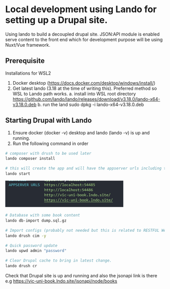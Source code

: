 # Local development using Lando for setting up a Drupal site.
Using lando to build a decoupled drupal site.
JSON:API module is enabled serve content to the front end which for development purpose will be using Nuxt/Vue framework.

## Prerequisite
Installations for WSL2
1. Docker desktop (https://docs.docker.com/desktop/windows/install/)
2. Get latest lando (3.18 at the time of writing this). Preferred method so WSL to Lando path works.
    a. install into WSL root directory
        https://github.com/lando/lando/releases/download/v3.18.0/lando-x64-v3.18.0.deb
    b. run the land
        sudo dpkg -i lando-x64-v3.18.0.deb

## Starting Drupal with Lando
1. Ensure docker (docker -v) desktop and lando (lando -v) is up and running.
2. Run the following command in order

```bash
# composer with drush to be used later
lando composer install 
```

```bash
# this will create the app and will have the appserver urls including the proxies.
lando start
```

![Appserver](image.png)

```bash
# Database with some book content
lando db-import dump.sql.gz 
```

```bash
# Import configs (probably not needed but this is related to RESTFUL Web Service module view)
lando drush cim -y
```

```bash
# Quick password update
lando upwd admin "password"
```

```bash
# Clear Drupal cache to bring in latest change.
lando drush cr
```

Check that Drupal site is up and running and also the jsonapi link is there e.g https://vic-uni-book.lndo.site/jsonapi/node/books
